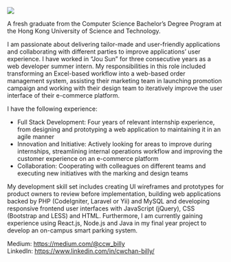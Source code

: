 <img src="https://github-readme-stats.vercel.app/api?username=billy1624&show_icons=true&count_private=true&theme=dark" />

A fresh graduate from the Computer Science Bachelor’s Degree Program at the Hong Kong University of Science and Technology.

I am passionate about delivering tailor-made and user-friendly applications and collaborating with different parties to improve applications’ user experience. I have worked in “Jou Sun” for three consecutive years as a web developer summer intern. My responsibilities in this role included transforming an Excel-based workflow into a web-based order management system, assisting their marketing team in launching promotion campaign and working with their design team to iteratively improve the user interface of their e-commerce platform.

I have the following experience:
- Full Stack Development: Four years of relevant internship experience, from designing and prototyping a web application to maintaining it in an agile manner
- Innovation and Initiative: Actively looking for areas to improve during internships, streamlining internal operations workflow and improving the customer experience on an e-commerce platform
- Collaboration: Cooperating with colleagues on different teams and executing new initiatives with the marking and design teams

My development skill set includes creating UI wireframes and prototypes for product owners to review before implementation, building web applications backed by PHP (CodeIgniter, Laravel or Yii) and MySQL and developing responsive frontend user interfaces with JavaScript (jQuery), CSS (Bootstrap and LESS) and HTML. Furthermore, I am currently gaining experience using React.js, Node.js and Java in my final year project to develop an on-campus smart parking system.

Medium: https://medium.com/@ccw_billy  
LinkedIn: https://www.linkedin.com/in/cwchan-billy/
